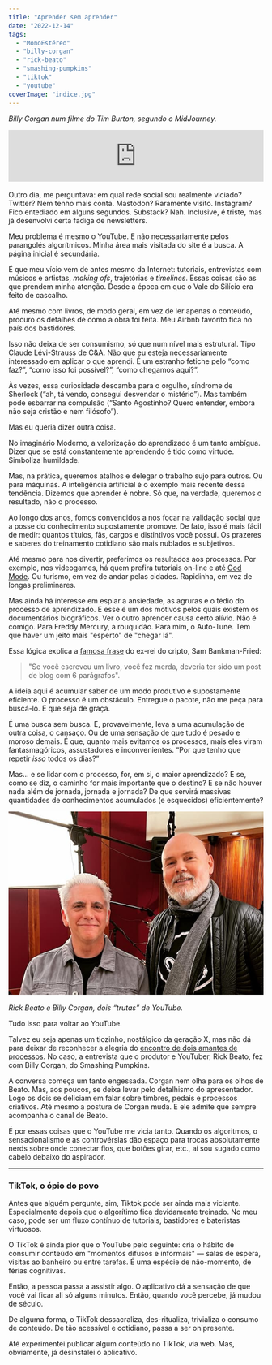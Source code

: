 ```yaml
---
title: "Aprender sem aprender"
date: "2022-12-14"
tags: 
  - "MonoEstéreo"
  - "billy-corgan"
  - "rick-beato"
  - "smashing-pumpkins"
  - "tiktok"
  - "youtube"
coverImage: "indice.jpg"
---
```


_Billy Corgan num filme do Tim Burton, segundo o MidJourney._

<iframe src="https://anchor.fm/monoestereo/embed/episodes/Aprender-sem-aprender-e1s8b0r" height="102px" width="100%" frameborder="0" scrolling="no"></iframe>

Outro dia, me perguntava: em qual rede social sou realmente viciado? Twitter? Nem tenho mais conta. Mastodon? Raramente visito. Instagram? Fico entediado em alguns segundos. Substack? Nah. Inclusive, é triste, mas já desenvolvi certa fadiga de newsletters.

Meu problema é mesmo o YouTube. E não necessariamente pelos parangolés algorítmicos. Minha área mais visitada do site é a busca. A página inicial é secundária.

É que meu vício vem de antes mesmo da Internet: tutoriais, entrevistas com músicos e artistas, _making ofs_, trajetórias e _timelines_. Essas coisas são as que prendem minha atenção. Desde a época em que o Vale do Silício era feito de cascalho.

Até mesmo com livros, de modo geral, em vez de ler apenas o conteúdo, procuro os detalhes de como a obra foi feita. Meu Airbnb favorito fica no país dos bastidores.

Isso não deixa de ser consumismo, só que num nível mais estrutural. Tipo Claude Lévi-Strauss de C&A. Não que eu esteja necessariamente interessado em aplicar o que aprendi. É um estranho fetiche pelo “como faz?”, “como isso foi possível?”, “como chegamos aqui?”.

Às vezes, essa curiosidade descamba para o orgulho, síndrome de Sherlock (“ah, tá vendo, consegui desvendar o mistério”). Mas também pode esbarrar na compulsão (“Santo Agostinho? Quero entender, embora não seja cristão e nem filósofo”).

Mas eu queria dizer outra coisa.

No imaginário Moderno, a valorização do aprendizado é um tanto ambígua. Dizer que se está constantemente aprendendo é tido como virtude. Simboliza humildade.

Mas, na prática, queremos atalhos e delegar o trabalho sujo para outros. Ou para máquinas. A inteligência artificial é o exemplo mais recente dessa tendência. Dizemos que aprender é nobre. Só que, na verdade, queremos o resultado, não o processo.

Ao longo dos anos, fomos convencidos a nos focar na validação social que a posse do conhecimento supostamente promove. De fato, isso é mais fácil de medir: quantos títulos, fãs, cargos e distintivos você possui. Os prazeres e saberes do treinamento cotidiano são mais nublados e subjetivos.

Até mesmo para nos divertir, preferimos os resultados aos processos. Por exemplo, nos videogames, há quem prefira tutoriais on-line e até [God Mode](https://en.wikipedia.org/wiki/God_mode). Ou turismo, em vez de andar pelas cidades. Rapidinha, em vez de longas preliminares.

Mas ainda há interesse em espiar a ansiedade, as agruras e o tédio do processo de aprendizado. E esse é um dos motivos pelos quais existem os documentários biográficos. Ver o outro aprender causa certo alívio. Não é comigo. Para Freddy Mercury, a rouquidão. Para mim, o Auto-Tune. Tem que haver um jeito mais "esperto" de "chegar lá".

Essa lógica explica a [famosa frase](https://lithub.com/crypto-nerd-sam-bankman-fried-who-just-lost-16-billion-would-never-read-a-book/) do ex-rei do cripto, Sam Bankman-Fried:

> "Se você escreveu um livro, você fez merda, deveria ter sido um post de blog com 6 parágrafos".

A ideia aqui é acumular saber de um modo produtivo e supostamente eficiente. O processo é um obstáculo. Entregue o pacote, não me peça para buscá-lo. E que seja de graça.

É uma busca sem busca. E, provavelmente, leva a uma acumulação de outra coisa, o cansaço. Ou de uma sensação de que tudo é pesado e moroso demais. É que, quanto mais evitamos os processos, mais eles viram fantasmagóricos, assustadores e inconvenientes. “Por que tenho que repetir _isso_ todos os dias?”

Mas… e se lidar com o processo, for, em si, o maior aprendizado? E se, como se diz, o caminho for mais importante que o destino? E se não houver nada além de jornada, jornada e jornada? De que servirá massivas quantidades de conhecimentos acumulados (e esquecidos) eficientemente?

![Rick Beato e Billy Corgan](images/billy_beato.jpg)

_Rick Beato e Billy Corgan, dois “trutas” de YouTube._

Tudo isso para voltar ao YouTube.

Talvez eu seja apenas um tiozinho, nostálgico da geração X, mas não dá para deixar de reconhecer a alegria do [encontro de dois amantes de processos](https://www.youtube.com/watch?v=nAfkxHcqWKI). No caso, a entrevista que o produtor e YouTuber, Rick Beato, fez com Billy Corgan, do Smashing Pumpkins.

A conversa começa um tanto engessada. Corgan nem olha para os olhos de Beato. Mas, aos poucos, se deixa levar pelo detalhismo do apresentador. Logo os dois se deliciam em falar sobre timbres, pedais e processos criativos. Até mesmo a postura de Corgan muda. E ele admite que sempre acompanha o canal de Beato.

É por essas coisas que o YouTube me vicia tanto. Quando os algoritmos, o sensacionalismo e as controvérsias dão espaço para trocas absolutamente nerds sobre onde conectar fios, que botões girar, etc., aí sou sugado como cabelo debaixo do aspirador.

* * *

### TikTok, o ópio do povo

Antes que alguém pergunte, sim, Tiktok pode ser ainda mais viciante. Especialmente depois que o algorítimo fica devidamente treinado. No meu caso, pode ser um fluxo contínuo de tutoriais, bastidores e bateristas virtuosos.

O TikTok é ainda pior que o YouTube pelo seguinte: cria o hábito de consumir conteúdo em "momentos difusos e informais" — salas de espera, visitas ao banheiro ou entre tarefas. É uma espécie de não-momento, de férias cognitivas.

Então, a pessoa passa a assistir algo. O aplicativo dá a sensação de que você vai ficar ali só alguns minutos. Então, quando você percebe, já mudou de século.

De alguma forma, o TikTok dessacraliza, des-ritualiza, trivializa o consumo de conteúdo. De tão acessível e cotidiano, passa a ser onipresente.

Até experimentei publicar algum conteúdo no TikTok, via web. Mas, obviamente, já desinstalei o aplicativo.
